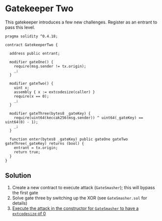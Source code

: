 # Gatekeeper Two

This gatekeeper introduces a few new challenges. Register as an entrant to pass this level.

```solidity
pragma solidity ^0.4.18;

contract GatekeeperTwo {

  address public entrant;

  modifier gateOne() {
    require(msg.sender != tx.origin);
    _;
  }

  modifier gateTwo() {
    uint x;
    assembly { x := extcodesize(caller) }
    require(x == 0);
    _;
  }

  modifier gateThree(bytes8 _gateKey) {
    require(uint64(keccak256(msg.sender)) ^ uint64(_gateKey) == uint64(0) - 1);
    _;
  }

  function enter(bytes8 _gateKey) public gateOne gateTwo gateThree(_gateKey) returns (bool) {
    entrant = tx.origin;
    return true;
  }
}
```

## Solution

1. Create a new contract to execute attack (`GateSmasher`); this will bypass the first gate
2. Solve gate three by switching up the XOR (see `GateSmasher.sol` for details)
3. [Execute the attack in the constructor for `GateSmasher` to have a `extcodesize` of 0](https://ethereum.stackexchange.com/a/65060)
